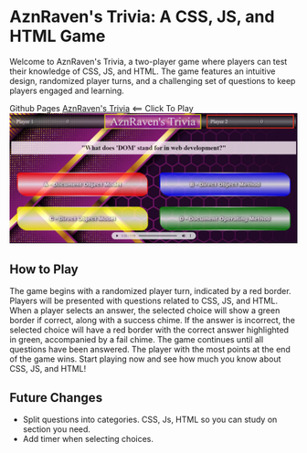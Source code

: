 
# AznRaven's Trivia: A CSS, JS, and HTML Game
Welcome to AznRaven's Trivia, a two-player game where players can test their knowledge of CSS, JS, and HTML. The game features an intuitive design, randomized player turns, and a challenging set of questions to keep players engaged and learning.

Github Pages [AznRaven's Trivia](https://aznraven.github.io/Trivia/) <== Click To Play
![AznRaven's Trivia](trivia.png)

## How to Play
The game begins with a randomized player turn, indicated by a red border.
Players will be presented with questions related to CSS, JS, and HTML.
When a player selects an answer, the selected choice will show a green border if correct, along with a success chime. If the answer is incorrect, the selected choice will have a red border with the correct answer highlighted in green, accompanied by a fail chime.
The game continues until all questions have been answered.
The player with the most points at the end of the game wins.
Start playing now and see how much you know about CSS, JS, and HTML!

## Future Changes
- Split questions into categories. CSS, Js, HTML so you can study on section you need.
- Add timer when selecting choices.
